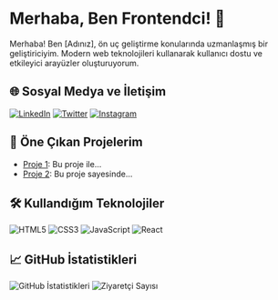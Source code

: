 # Merhaba, Ben Frontendci! 👋

Merhaba! Ben [Adınız], ön uç geliştirme konularında uzmanlaşmış bir geliştiriciyim. Modern web teknolojileri kullanarak kullanıcı dostu ve etkileyici arayüzler oluşturuyorum.

## 🌐 Sosyal Medya ve İletişim
[![LinkedIn](https://img.shields.io/badge/LinkedIn-blue)](https://linkedin.com/in/kullaniciadi)
[![Twitter](https://img.shields.io/badge/Twitter-blue)](https://twitter.com/kullaniciadi)
[![Instagram](https://img.shields.io/badge/Instagram-red)](https://instagram.com/kullaniciadi)

## 🚀 Öne Çıkan Projelerim
- [Proje 1](https://github.com/kullaniciadi/proje1): Bu proje ile...
- [Proje 2](https://github.com/kullaniciadi/proje2): Bu proje sayesinde...

## 🛠️ Kullandığım Teknolojiler
![HTML5](https://img.shields.io/badge/-HTML5-E34F26?style=flat-square&logo=html5&logoColor=white)
![CSS3](https://img.shields.io/badge/-CSS3-1572B6?style=flat-square&logo=css3)
![JavaScript](https://img.shields.io/badge/-JavaScript-F7DF1E?style=flat-square&logo=javascript&logoColor=black)
![React](https://img.shields.io/badge/-React-61DAFB?style=flat-square&logo=react&logoColor=white)

## 📈 GitHub İstatistikleri
![GitHub İstatistikleri](https://github-readme-stats.vercel.app/api?username=kullaniciadi&show_icons=true)
![Ziyaretçi Sayısı](https://visitor-badge.glitch.me/badge?page_id=kullaniciadi.kullaniciadi)

